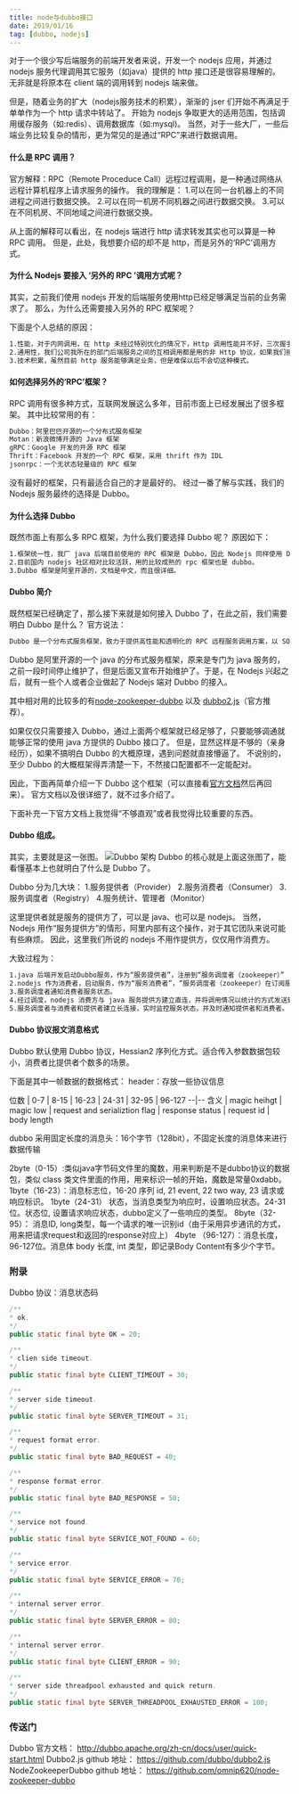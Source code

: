 ```yaml
---
title: node与dubbo接口
date: 2019/01/16
tag: [dubbo, nodejs]
---
```


对于一个很少写后端服务的前端开发者来说，开发一个 nodejs 应用，并通过 nodejs 服务代理调用其它服务（如java）提供的 http 接口还是很容易理解的。
无非就是将原本在 client 端的调用转到 nodejs 端来做。

但是，随着业务的扩大（nodejs服务技术的积累），渐渐的 jser 们开始不再满足于单单作为一个 http 请求中转站了。
开始为 nodejs 争取更大的适用范围，包括调用缓存服务（如:redis）、调用数据库（如:mysql)。
当然，对于一些大厂，一些后端业务比较复杂的情形，更为常见的是通过“RPC”来进行数据调用。

#### 什么是 RPC 调用？
官方解释：RPC（Remote Proceduce Call）远程过程调用，是一种通过网络从远程计算机程序上请求服务的操作。
我的理解是：
1.可以在同一台机器上的不同进程之间进行数据交换。
2.可以在同一机房不同机器之间进行数据交换。
3.可以在不同机房、不同地域之间进行数据交换。

从上面的解释可以看出，在 nodejs 端进行 http 请求转发其实也可以算是一种 RPC 调用。
但是，此处，我想要介绍的却不是 http，而是另外的‘RPC’调用方式。

#### 为什么 Nodejs 要接入 ‘另外的 RPC ’调用方式呢？
其实，之前我们使用 nodejs 开发的后端服务使用http已经足够满足当前的业务需求了。
那么，为什么还需要接入另外的 RPC 框架呢？

下面是个人总结的原因：
```html
1.性能，对于内网调用，在 http 未经过特别优化的情况下，Http 调用性能并不好，三次握手就占据了大部分时间。
2.通用性，我们公司我所在的部门后端服务之间的互相调用都是用的非 Http 协议，如果我们接入 Nodejs 需要后端同学专门为我们提供 http 接口。
3.技术积累，虽然目前 http 服务能够满足业务，但是难保以后不会切这种模式。
```

#### 如何选择另外的‘RPC’框架？
RPC 调用有很多种方式，互联网发展这么多年，目前市面上已经发展出了很多框架。
其中比较常用的有：
```html
Dubbo：阿里巴巴开源的一个分布式服务框架
Motan：新浪微博开源的 Java 框架
gRPC：Google 开发的开源 RPC 框架
Thrift：Facebook 开发的一个 RPC 框架，采用 thrift 作为 IDL
jsonrpc：一个无状态轻量级的 RPC 框架
```

没有最好的框架，只有最适合自己的才是最好的。
经过一番了解与实践，我们的 Nodejs 服务最终的选择是 Dubbo。

#### 为什么选择 Dubbo
既然市面上有那么多 RPC 框架，为什么我们要选择 Dubbo 呢？
原因如下：
```html
1.框架统一性，我厂 java 后端目前使用的 RPC 框架是 Dubbo，因此 Nodejs 同样使用 Dubbo 能减少一些麻烦。
2.目前国内 nodejs 社区相对比较活跃，用的比较成熟的 rpc 框架也是 dubbo。
3.Dubbo 框架是阿里开源的，文档是中文，而且很详细。
```

#### Dubbo 简介
既然框架已经确定了，那么接下来就是如何接入 Dubbo 了，在此之前，我们需要明白 Dubbo 是什么？
官方说法：
```html
Dubbo 是一个分布式服务框架，致力于提供高性能和透明化的 RPC 远程服务调用方案，以 SOA 服务治理方案。
```
Dubbo 是阿里开源的一个 java 的分布式服务框架，原来是专门为 java 服务的，之前一段时间停止维护了，但是后面又宣布开始维护了。于是，在 Nodejs 兴起之后，就有一些个人或者企业做起了 Nodejs 端对 Dubbo 的接入。

其中相对用的比较多的有<a href="https://github.com/omnip620/node-zookeeper-dubbo" target="_blank">node-zookeeper-dubbo</a> 以及 <a href="https://github.com/dubbo/dubbo2.js">dubbo2.js</a>（官方推荐）。

如果仅仅只需要接入 Dubbo，通过上面两个框架就已经足够了，只要能够调通就能够正常的使用 java 方提供的 Dubbo 接口了。
但是，显然这样是不够的（亲身经历），如果不搞明白 Dubbo 的大概原理，遇到问题就直接懵逼了。
不说别的，至少 Dubbo 的大概框架得弄清楚一下，不然接口配置都不一定能配对。

因此，下面再简单介绍一下 Dubbo 这个框架（可以直接看<a href="http://dubbo.apache.org/zh-cn/docs/user/quick-start.html" target="_blank">官方文档</a>然后再回来）。
官方文档以及很详细了，就不过多介绍了。

下面补充一下官方文档上我觉得“不够直观”或者我觉得比较重要的东西。

#### Dubbo 组成。
其实，主要就是这一张图。
<img src="http://zhoushirong.github.io/img/dubbo-arc.png" alt="Dubbo 架构"/>
Dubbo 的核心就是上面这张图了，能看懂基本上也就明白了什么是 Dubbo 了。

Dubbo 分为几大块：
1.服务提供者（Provider）
2.服务消费者（Consumer）
3.服务调度者（Registry）
4.服务统计、管理者（Monitor）

这里提供者就是服务的提供方了，可以是 java、也可以是 nodejs。
当然，Nodejs 用作“服务提供方”的情形，阿里内部有这个操作，对于其它团队来说可能有些麻烦。
因此，这里我们所说的 nodejs 不用作提供方，仅仅用作消费方。

大致过程为：
```html
1.java 后端开发启动Dubbo服务，作为“服务提供者”，注册到“服务调度者（zookeeper）”
2.nodejs 作为消费者，启动服务，作为“服务消费者”，“服务调度者（zookeeper）在订阅服务”
3.服务调度者通知消费者服务状态。
4.经过调度，nodejs 消费方与 java 服务提供方建立直连，并将调用情况以统计的方式发送到“服务的统计管理者”
5.服务调度者与消费者和提供者建立长连接，实时监控服务状态，并及时通知提供者和消费者。
```

#### Dubbo 协议报文消息格式
Dubbo 默认使用 Dubbo 协议，Hessian2 序列化方式。适合传入参数数据包较小，消费者比提供者个数多的场景。

下面是其中一帧数据的数据格式：
header：存放一些协议信息

位数 | 0-7 | 8-15 | 16-23 | 24-31 | 32-95 | 96-127
--|--
含义 | magic heihgt | magic low | request and serializtion flag | response status | request id | body length

dubbo 采用固定长度的消息头：16个字节（128bit），不固定长度的消息体来进行数据传输

2byte（0-15）:类似java字节码文件里的魔数，用来判断是不是dubbo协议的数据包，类似 class 类文件里面的作用，用来标识一帧的开始，魔数是常量0xdabb。
1byte（16-23）：消息标志位，16-20 序列 id, 21 event, 22 two way, 23 请求或响应标识。
1byte（24-31） 状态，当消息类型为响应时，设置响应状态。24-31位。状态位, 设置请求响应状态，dubbo定义了一些响应的类型。
8byte（32-95）： 消息ID, long类型，每一个请求的唯一识别id（由于采用异步通讯的方式，用来把请求request和返回的response对应上）
4byte （96-127）：消息长度，96-127位。消息体 body 长度, int 类型，即记录Body Content有多少个字节。


### 附录
Dubbo 协议：消息状态码
```java
/**
* ok.
*/
public static final byte OK = 20;

/**
* clien side timeout.
*/
public static final byte CLIENT_TIMEOUT = 30;

/**
* server side timeout.
*/
public static final byte SERVER_TIMEOUT = 31;

/**
* request format error.
*/
public static final byte BAD_REQUEST = 40;

/**
* response format error.
*/
public static final byte BAD_RESPONSE = 50;

/**
* service not found.
*/
public static final byte SERVICE_NOT_FOUND = 60;

/**
* service error.
*/
public static final byte SERVICE_ERROR = 70;

/**
* internal server error.
*/
public static final byte SERVER_ERROR = 80;

/**
* internal server error.
*/
public static final byte CLIENT_ERROR = 90;

/**
* server side threadpool exhausted and quick return.
*/
public static final byte SERVER_THREADPOOL_EXHAUSTED_ERROR = 100;
```


### 传送门

Dubbo 官方文档：
http://dubbo.apache.org/zh-cn/docs/user/quick-start.html
Dubbo2.js github 地址：
https://github.com/dubbo/dubbo2.js
NodeZookeeperDubbo github 地址：
https://github.com/omnip620/node-zookeeper-dubbo